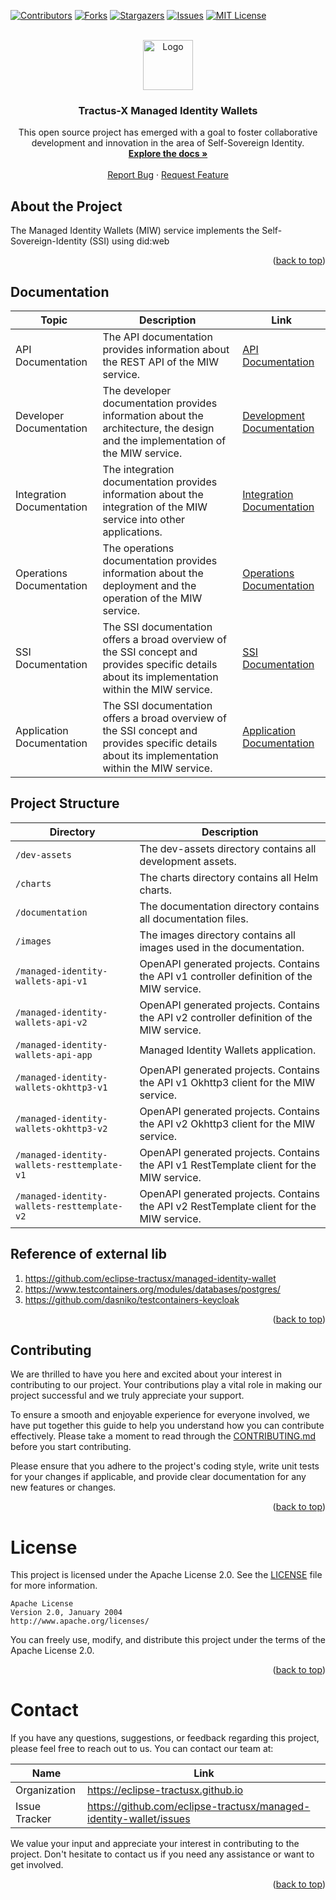 <a name="readme-top"></a>

<!-- Shields -->
[![Contributors][contributors-shield]][contributors-url]
[![Forks][forks-shield]][forks-url]
[![Stargazers][stars-shield]][stars-url]
[![Issues][issues-shield]][issues-url]
[![MIT License][license-shield]][license-url]



<!-- Caption -->

<br />
<div align="center">
  <a href="https://eclipse-tractusx.github.io/img/logo_tractus-x.svg">
    <img src="https://eclipse-tractusx.github.io/img/logo_tractus-x.svg" alt="Logo" width="80" height="80">
  </a>

<h3 align="center">Tractus-X Managed Identity Wallets</h3>

  <p align="center">
    This open source project has emerged with a goal to foster collaborative development and innovation in the area of Self-Sovereign Identity.
    <br />
        <a href="https://github.com/eclipse-tractusx/managed-identity-wallet/tree/main/cx-ssi-lib/docs"><strong>Explore the docs »</strong></a>
        <br />
    <br />
    <a href="https://github.com/eclipse-tractusx/managed-identity-wallet/issues">Report Bug</a>
    ·
    <a href="https://github.com/eclipse-tractusx/managed-identity-wallet/issues">Request Feature</a>
  </p>
</div>

## About the Project

The Managed Identity Wallets (MIW) service implements the Self-Sovereign-Identity (SSI) using did:web

<p align="right">(<a href="#readme-top">back to top</a>)</p>

## Documentation

| Topic                     | Description                                                                                                                                     | Link                                                       |
|---------------------------|-------------------------------------------------------------------------------------------------------------------------------------------------|------------------------------------------------------------|
| API Documentation         | The API documentation provides information about the REST API of the MIW service.                                                               | [API Documentation](/documentation/api)                    |
| Developer Documentation   | The developer documentation provides information about the architecture, the design and the implementation of the MIW service.                  | [Development Documentation](/documentation/development)    |
| Integration Documentation | The integration documentation provides information about the integration of the MIW service into other applications.                            | [Integration Documentation](/documentation/integration)    |
| Operations Documentation  | The operations documentation provides information about the deployment and the operation of the MIW service.                                    | [Operations Documentation](/documentation/operations)      |
| SSI Documentation         | The SSI documentation offers a broad overview of the SSI concept and provides specific details about its implementation within the MIW service. | [SSI Documentation](/documentation/ssi)                    |
| Application Documentation | The SSI documentation offers a broad overview of the SSI concept and provides specific details about its implementation within the MIW service. | [Application Documentation](/managed-identity-wallets-app) |

## Project Structure

| Directory                                   | Description                                                                               | 
|---------------------------------------------|-------------------------------------------------------------------------------------------|
| `/dev-assets`                               | The dev-assets directory contains all development assets.                                 |
| `/charts`                                   | The charts directory contains all Helm charts.                                            |
| `/documentation`                            | The documentation directory contains all documentation files.                             |
| `/images`                                   | The images directory contains all images used in the documentation.                       |
| `/managed-identity-wallets-api-v1`          | OpenAPI generated projects. Contains the API v1 controller definition of the MIW service. |
| `/managed-identity-wallets-api-v2`          | OpenAPI generated projects. Contains the API v2 controller definition of the MIW service. |
| `/managed-identity-wallets-api-app`         | Managed Identity Wallets application.                                                     |
| `/managed-identity-wallets-okhttp3-v1`      | OpenAPI generated projects. Contains the API v1 Okhttp3 client for the MIW service.       |
| `/managed-identity-wallets-okhttp3-v2`      | OpenAPI generated projects. Contains the API v2 Okhttp3 client for the MIW service.       |
| `/managed-identity-wallets-resttemplate-v1` | OpenAPI generated projects. Contains the API v1 RestTemplate client for the MIW service.  |
| `/managed-identity-wallets-resttemplate-v2` | OpenAPI generated projects. Contains the API v2 RestTemplate client for the MIW service.  |

## Reference of external lib

1. https://github.com/eclipse-tractusx/managed-identity-wallet
2. https://www.testcontainers.org/modules/databases/postgres/
3. https://github.com/dasniko/testcontainers-keycloak

<p align="right">(<a href="#readme-top">back to top</a>)</p>


<!-- CONTRIBUTING -->

## Contributing

We are thrilled to have you here and excited about your interest in contributing to our project.
Your contributions play a vital role in making our project successful and we truly appreciate your
support.

To ensure a smooth and enjoyable experience for everyone involved, we have put together this guide
to help you understand how you can contribute effectively. Please take a moment to read through
the [CONTRIBUTING.md](CONTRIBUTING.md) before you start contributing.

Please ensure that you adhere to the project's coding style, write unit tests for your changes if
applicable, and provide clear documentation for any new features or changes.

<p align="right">(<a href="#readme-top">back to top</a>)</p>

<!-- LICENSE -->

# License

This project is licensed under the Apache License 2.0. See the [LICENSE](LICENSE) file for more
information.

```
Apache License
Version 2.0, January 2004
http://www.apache.org/licenses/
```

You can freely use, modify, and distribute this project under the terms of the Apache License 2.0.
<p align="right">(<a href="#readme-top">back to top</a>)</p>


<!-- CONTACT -->

# Contact

If you have any questions, suggestions, or feedback regarding this project, please feel free to
reach out to us. You can contact our team at:

| Name          | Link                                                               |
|---------------|--------------------------------------------------------------------|
| Organization  | https://eclipse-tractusx.github.io                                 |
| Issue Tracker | https://github.com/eclipse-tractusx/managed-identity-wallet/issues |

We value your input and appreciate your interest in contributing to the project. Don't hesitate to
contact us if you need any assistance or want to get involved.

<p align="right">(<a href="#readme-top">back to top</a>)</p>


[contributors-shield]: https://img.shields.io/github/contributors/eclipse-tractusx/managed-identity-wallet.svg?style=for-the-badge

[contributors-url]: https://github.com/eclipse-tractusx/managed-identity-wallet/graphs/contributors

[forks-shield]: https://img.shields.io/github/forks/eclipse-tractusx/managed-identity-wallet.svg?style=for-the-badge

[forks-url]: https://github.com/eclipse-tractusx/managed-identity-wallet/network/members

[stars-shield]: https://img.shields.io/github/stars/eclipse-tractusx/managed-identity-wallet.svg?style=for-the-badge

[stars-url]: https://github.com/eclipse-tractusx/managed-identity-wallet/stargazers

[issues-shield]: https://img.shields.io/github/issues/eclipse-tractusx/managed-identity-wallet.svg?style=for-the-badge

[issues-url]: https://github.com/eclipse-tractusx/managed-identity-wallet/issues

[license-shield]: https://img.shields.io/github/license/eclipse-tractusx/managed-identity-wallet.svg?style=for-the-badge

[license-url]: https://github.com/eclipse-tractusx/managed-identity-wallet/blob/master/LICENSE.txt
